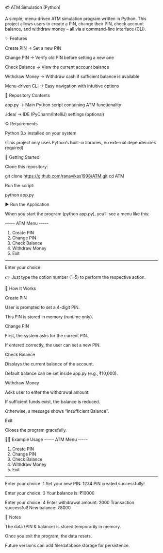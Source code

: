 💳 ATM Simulation (Python)

A simple, menu-driven ATM simulation program written in Python.
This project allows users to create a PIN, change their PIN, check account balance, and withdraw money – all via a command-line interface (CLI).

✨ Features

Create PIN → Set a new PIN

Change PIN → Verify old PIN before setting a new one

Check Balance → View the current account balance

Withdraw Money → Withdraw cash if sufficient balance is available

Menu-driven CLI → Easy navigation with intuitive options

📂 Repository Contents

app.py → Main Python script containing ATM functionality

.idea/ → IDE (PyCharm/IntelliJ) settings (optional)

⚙️ Requirements

Python 3.x installed on your system

(This project only uses Python’s built-in libraries, no external dependencies required)

🚀 Getting Started

Clone this repository:

git clone https://github.com/ranavikas1998/ATM.git
cd ATM


Run the script:

python app.py

▶️ Run the Application

When you start the program (python app.py), you’ll see a menu like this:

----- ATM Menu -----
1. Create PIN
2. Change PIN
3. Check Balance
4. Withdraw Money
5. Exit
--------------------
Enter your choice:


👉 Just type the option number (1–5) to perform the respective action.

🔎 How It Works

Create PIN

User is prompted to set a 4-digit PIN.

This PIN is stored in memory (runtime only).

Change PIN

First, the system asks for the current PIN.

If entered correctly, the user can set a new PIN.

Check Balance

Displays the current balance of the account.

Default balance can be set inside app.py (e.g., ₹10,000).

Withdraw Money

Asks user to enter the withdrawal amount.

If sufficient funds exist, the balance is reduced.

Otherwise, a message shows “Insufficient Balance”.

Exit

Closes the program gracefully.

🧑‍💻 Example Usage
----- ATM Menu -----
1. Create PIN
2. Change PIN
3. Check Balance
4. Withdraw Money
5. Exit
--------------------
Enter your choice: 1
Set your new PIN: 1234
PIN created successfully!

Enter your choice: 3
Your balance is: ₹10000

Enter your choice: 4
Enter withdrawal amount: 2000
Transaction successful! New balance: ₹8000

📌 Notes

The data (PIN & balance) is stored temporarily in memory.

Once you exit the program, the data resets.

Future versions can add file/database storage for persistence.
